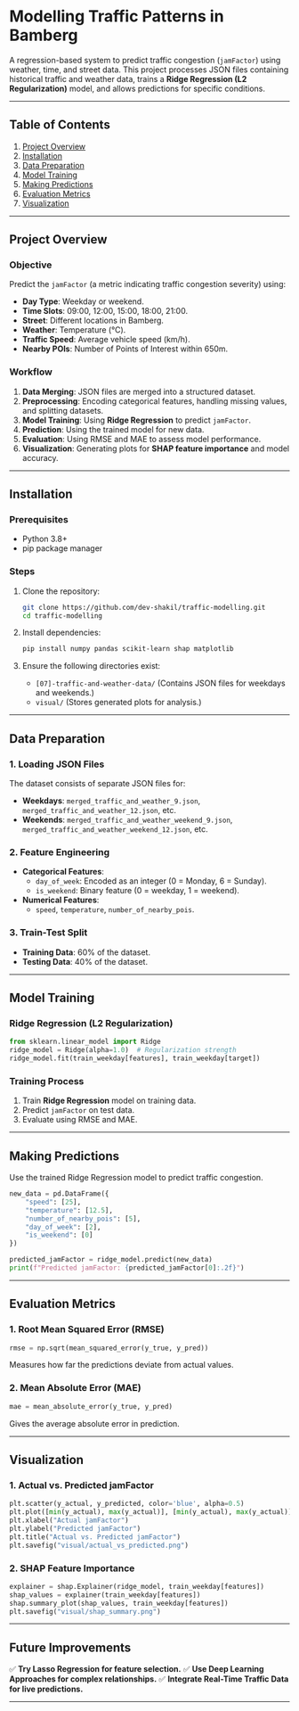 # Modelling Traffic Patterns in Bamberg

A regression-based system to predict traffic congestion (`jamFactor`) using weather, time, and street data. This project processes JSON files containing historical traffic and weather data, trains a **Ridge Regression (L2 Regularization)** model, and allows predictions for specific conditions.

---

## Table of Contents

1. [Project Overview](#project-overview)
2. [Installation](#installation)
3. [Data Preparation](#data-preparation)
4. [Model Training](#model-training)
5. [Making Predictions](#making-predictions)
6. [Evaluation Metrics](#evaluation-metrics)
7. [Visualization](#visualization)

---

## Project Overview

### Objective

Predict the `jamFactor` (a metric indicating traffic congestion severity) using:

- **Day Type**: Weekday or weekend.
- **Time Slots**: 09:00, 12:00, 15:00, 18:00, 21:00.
- **Street**: Different locations in Bamberg.
- **Weather**: Temperature (°C).
- **Traffic Speed**: Average vehicle speed (km/h).
- **Nearby POIs**: Number of Points of Interest within 650m.

### Workflow

1. **Data Merging**: JSON files are merged into a structured dataset.
2. **Preprocessing**: Encoding categorical features, handling missing values, and splitting datasets.
3. **Model Training**: Using **Ridge Regression** to predict `jamFactor`.
4. **Prediction**: Using the trained model for new data.
5. **Evaluation**: Using RMSE and MAE to assess model performance.
6. **Visualization**: Generating plots for **SHAP feature importance** and model accuracy.

---

## Installation

### Prerequisites

- Python 3.8+
- pip package manager

### Steps

1. Clone the repository:

   ```bash
   git clone https://github.com/dev-shakil/traffic-modelling.git
   cd traffic-modelling
   ```

2. Install dependencies:

   ```bash
   pip install numpy pandas scikit-learn shap matplotlib
   ```

3. Ensure the following directories exist:

   - `[07]-traffic-and-weather-data/` (Contains JSON files for weekdays and weekends.)
   - `visual/` (Stores generated plots for analysis.)

---

## Data Preparation

### 1. Loading JSON Files

The dataset consists of separate JSON files for:

- **Weekdays**: `merged_traffic_and_weather_9.json`, `merged_traffic_and_weather_12.json`, etc.
- **Weekends**: `merged_traffic_and_weather_weekend_9.json`, `merged_traffic_and_weather_weekend_12.json`, etc.

### 2. Feature Engineering

- **Categorical Features**:
  - `day_of_week`: Encoded as an integer (0 = Monday, 6 = Sunday).
  - `is_weekend`: Binary feature (0 = weekday, 1 = weekend).
- **Numerical Features**:
  - `speed`, `temperature`, `number_of_nearby_pois`.

### 3. Train-Test Split

- **Training Data**: 60% of the dataset.
- **Testing Data**: 40% of the dataset.

---

## Model Training

### Ridge Regression (L2 Regularization)

```python
from sklearn.linear_model import Ridge
ridge_model = Ridge(alpha=1.0)  # Regularization strength
ridge_model.fit(train_weekday[features], train_weekday[target])
```

### Training Process

1. Train **Ridge Regression** model on training data.
2. Predict `jamFactor` on test data.
3. Evaluate using RMSE and MAE.

---

## Making Predictions

Use the trained Ridge Regression model to predict traffic congestion.

```python
new_data = pd.DataFrame({
    "speed": [25],
    "temperature": [12.5],
    "number_of_nearby_pois": [5],
    "day_of_week": [2],
    "is_weekend": [0]
})

predicted_jamFactor = ridge_model.predict(new_data)
print(f"Predicted jamFactor: {predicted_jamFactor[0]:.2f}")
```

---

## Evaluation Metrics

### 1. Root Mean Squared Error (RMSE)

```python
rmse = np.sqrt(mean_squared_error(y_true, y_pred))
```

Measures how far the predictions deviate from actual values.

### 2. Mean Absolute Error (MAE)

```python
mae = mean_absolute_error(y_true, y_pred)
```

Gives the average absolute error in prediction.

---

## Visualization

### 1. Actual vs. Predicted jamFactor

```python
plt.scatter(y_actual, y_predicted, color='blue', alpha=0.5)
plt.plot([min(y_actual), max(y_actual)], [min(y_actual), max(y_actual)], 'r--')
plt.xlabel("Actual jamFactor")
plt.ylabel("Predicted jamFactor")
plt.title("Actual vs. Predicted jamFactor")
plt.savefig("visual/actual_vs_predicted.png")
```

### 2. SHAP Feature Importance

```python
explainer = shap.Explainer(ridge_model, train_weekday[features])
shap_values = explainer(train_weekday[features])
shap.summary_plot(shap_values, train_weekday[features])
plt.savefig("visual/shap_summary.png")
```

---

## Future Improvements

✅ **Try Lasso Regression for feature selection.** ✅ **Use Deep Learning Approaches for complex relationships.** ✅ **Integrate Real-Time Traffic Data for live predictions.**

---

